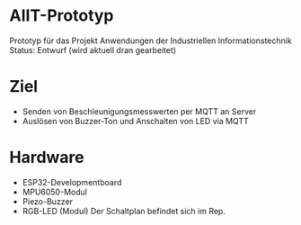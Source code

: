 # AIIT-Prototyp
Prototyp für das Projekt Anwendungen der Industriellen Informationstechnik
Status: Entwurf (wird aktuell dran gearbeitet)
# Ziel
- Senden von Beschleunigungsmesswerten per MQTT an Server
- Auslösen von Buzzer-Ton und Anschalten von LED via MQTT

# Hardware
- ESP32-Developmentboard
- MPU6050-Modul
- Piezo-Buzzer
- RGB-LED (Modul)
Der Schaltplan befindet sich im Rep.
